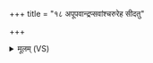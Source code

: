 +++
title = "१८ अपूपवान्द्रप्सवांश्चरुरेह सीदतु"

+++
<details><summary>मूलम् (VS)</summary>

अ॑पू॒पवा॑न्द्र॒प्सवां॑श्च॒रुरेह सी॑दतु।  
लो॑क॒कृतः॑ पथि॒कृतो॑ यजामहे॒ येदे॒वानां॑ हु॒तभा॑गा इ॒ह स्थ ॥
</details>